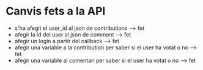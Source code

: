 # Canvis fets a la API
- s'ha afegit el user_id al json de contributions --> fet
- afegir la id del user al json de comment --> fet
- afegir un login a partir del callback --> fet
- afegir una variable a la contribution per saber si el user ha votat o no --> fet
- afegir una variable al comentari per saber si el user ha votat o no --> fet
